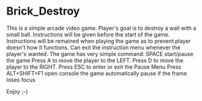 # Brick_Destroy
This is a simple arcade video game.
Player's goal is to destroy a wall with a small ball.
Instructions will be given before the start of the game.
Instructions will be remained when playing the game as to prevent player doesn't how it functions.
Can exit the instruction menu whenever the player's wanted.
The game has  very simple command:
SPACE start/pause the game
Press A to move the player to the LEFT.
Press D to move the player to the RIGHT.
Press ESC to enter or exit the Pause Menu
Press ALT+SHIFT+F1 open console
the game automatically pause if the frame loses focus

Enjoy ;-)
